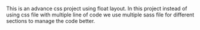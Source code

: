 This is an advance css project using float layout. In this project instead of using css file with multiple line of code we use multiple sass file for different sections to manage the code better. 